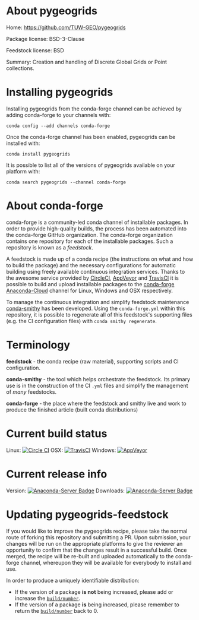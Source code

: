 About pygeogrids
================

Home: https://github.com/TUW-GEO/pygeogrids

Package license: BSD-3-Clause

Feedstock license: BSD

Summary: Creation and handling of Discrete Global Grids or Point collections.



Installing pygeogrids
=====================

Installing pygeogrids from the conda-forge channel can be achieved by adding conda-forge to your channels with:

```
conda config --add channels conda-forge
```

Once the conda-forge channel has been enabled, pygeogrids can be installed with:

```
conda install pygeogrids
```

It is possible to list all of the versions of pygeogrids available on your platform with:

```
conda search pygeogrids --channel conda-forge
```


About conda-forge
=================

conda-forge is a community-led conda channel of installable packages.
In order to provide high-quality builds, the process has been automated into the
conda-forge GitHub organization. The conda-forge organization contains one repository 
for each of the installable packages. Such a repository is known as a *feedstock*.

A feedstock is made up of a conda recipe (the instructions on what and how to build
the package) and the necessary configurations for automatic building using freely
available continuous integration services. Thanks to the awesome service provided by
[CircleCI](https://circleci.com/), [AppVeyor](http://www.appveyor.com/)
and [TravisCI](https://travis-ci.org/) it is possible to build and upload installable
packages to the [conda-forge](https://anaconda.org/conda-forge)
[Anaconda-Cloud](http://docs.anaconda.org/) channel for Linux, Windows and OSX respectively.

To manage the continuous integration and simplify feedstock maintenance
[conda-smithy](http://github.com/conda-forge/conda-smithy) has been developed.
Using the ``conda-forge.yml`` within this repository, it is possible to regenerate all of
this feedstock's supporting files (e.g. the CI configuration files) with ``conda smithy regenerate``.


Terminology
===========

**feedstock** - the conda recipe (raw material), supporting scripts and CI configuration.

**conda-smithy** - the tool which helps orchestrate the feedstock.
                   Its primary use is in the construction of the CI ``.yml`` files
                   and simplify the management of *many* feedstocks.

**conda-forge** - the place where the feedstock and smithy live and work to
                  produce the finished article (built conda distributions)

Current build status
====================
Linux: [![Circle CI](https://circleci.com/gh/conda-forge/pygeogrids-feedstock.svg?style=svg)](https://circleci.com/gh/conda-forge/pygeogrids-feedstock)
OSX: [![TravisCI](https://travis-ci.org/conda-forge/pygeogrids-feedstock.svg?branch=master)](https://travis-ci.org/conda-forge/pygeogrids-feedstock) 
Windows: [![AppVeyor](https://ci.appveyor.com/api/projects/status/github/conda-forge/pygeogrids-feedstock?svg=True)](https://ci.appveyor.com/project/conda-forge/pygeogrids-feedstock/branch/master)

Current release info
====================
Version: [![Anaconda-Server Badge](https://anaconda.org/conda-forge/pygeogrids/badges/version.svg)](https://anaconda.org/conda-forge/pygeogrids)
Downloads: [![Anaconda-Server Badge](https://anaconda.org/conda-forge/pygeogrids/badges/downloads.svg)](https://anaconda.org/conda-forge/pygeogrids)


Updating pygeogrids-feedstock
=============================

If you would like to improve the pygeogrids recipe, please take the normal
route of forking this repository and submitting a PR. Upon submission, your changes will
be run on the appropriate platforms to give the reviewer an opportunity to confirm that the
changes result in a successful build. Once merged, the recipe will be re-built and uploaded
automatically to the conda-forge channel, whereupon they will be available for everybody to
install and use.

In order to produce a uniquely identifiable distribution:
 * If the version of a package **is not** being increased, please add or increase
   the [``build/number``](http://conda.pydata.org/docs/building/meta-yaml.html#build-number-and-string). 
 * If the version of a package **is** being increased, please remember to return
   the [``build/number``](http://conda.pydata.org/docs/building/meta-yaml.html#build-number-and-string)
   back to 0.
